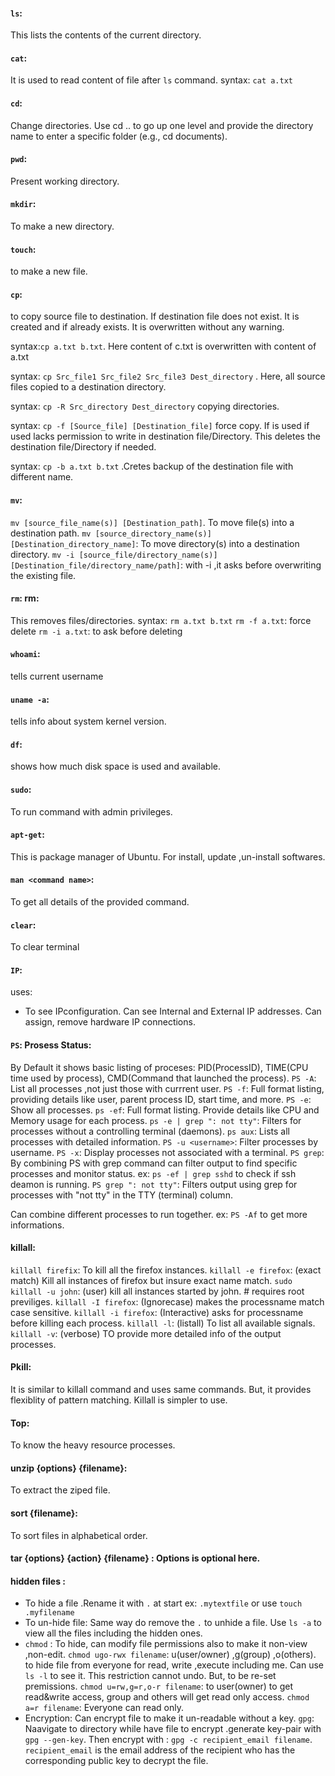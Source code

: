 #### `ls`: 
This lists the contents of the current directory.

#### `cat`: 
It is used to read content of file after `ls` command. syntax: `cat a.txt`  

#### `cd`: 
Change directories. Use cd .. to go up one level and provide the directory name to enter a specific folder (e.g., cd documents).

#### `pwd`: 
Present working directory.

#### `mkdir`: 
To make a new directory.

#### `touch`: 
to make a new file.

#### `cp`: 
to copy source file to destination. If destination file does not exist. It is created and if already exists. It is overwritten without any warning. 

syntax:`cp a.txt b.txt`. Here content of c.txt is overwritten with content of a.txt

syntax: `cp Src_file1 Src_file2 Src_file3 Dest_directory` . Here, all source files copied to a destination directory.

syntax: `cp -R Src_directory Dest_directory` copying directories.

syntax: `cp -f [Source_file] [Destination_file]` force copy. If is used if used lacks permission to write in destination file/Directory. This deletes the destination 
file/Directory if needed.

syntax: `cp -b a.txt b.txt` .Cretes backup of the destination file with different name.

#### `mv`: 
`mv [source_file_name(s)] [Destination_path]`. To move file(s) into a destination path.
`mv [source_directory_name(s)] [Destination_directory_name]`: To move directory(s) into a destination directory.
`mv -i [source_file/directory_name(s)] [Destination_file/directory_name/path]`: with -i ,it asks before overwriting the existing file.  

#### `rm`: rm: 
This removes files/directories. syntax: `rm a.txt b.txt`
`rm -f a.txt`: force delete
`rm -i a.txt`: to ask before deleting

#### `whoami`: 
tells current username 

#### `uname -a`:
tells info about system kernel version.

#### `df`:
shows how much disk space is used and available.

#### `sudo`:
To run command with admin privileges.

#### `apt-get`:
This is package manager of Ubuntu. For install, update ,un-install softwares.

#### `man <command name>`: 
To get all details of the provided command.

#### `clear`: 
To clear terminal

#### `IP`:
uses: 
- To see IPconfiguration. Can see Internal and External IP addresses. Can assign, remove hardware IP connections.

 #### `PS`: Prosess Status:
 By Default it shows basic listing of proceses: PID(ProcessID), TIME(CPU time used by process), CMD(Command that launched the process).
 `PS -A`: List all processes ,not just those with currrent user.
 `PS -f`: Full format listing, providing details like user, parent process ID, start time, and more.
 `PS -e`: Show all processes.
 `ps -ef`: Full format listing. Provide details like CPU and Memory usage for each process. 
 `ps -e | grep ": not tty"`:  Filters for processes without a controlling terminal (daemons).
 `ps aux`: Lists all processes with detailed information.
 `PS -u <username>`: Filter processes by username.
 `PS -x`:  Display processes not associated with a terminal.
 `PS grep`: By combining PS with grep command can filter output to find specific processes and monitor status. ex: `ps -ef | grep sshd` to check if ssh deamon is running.
 `PS grep ": not tty"`: Filters output using grep for processes with "not tty" in the TTY (terminal) column.

 Can combine different processes to run together. ex: `PS -Af` to get more informations.
 
 #### killall: 
 `killall firefix`: To kill all the firefox instances.
 `killall -e firefox`: (exact match) Kill all instances of firefox but insure exact name match.
 `sudo killall -u john`: (user) kill all instances started by john. # requires root previliges. 
 `killall -I firefox`: (Ignorecase) makes the processname match case sensitive. 
 `killall -i firefox`: (Interactive) asks for processname before killing each process.
 `killall -l`: (listall) To list all available signals.
 `killall -v`: (verbose) TO provide more detailed info of the output processes. 
 
 #### Pkill: 
 It is similar to killall command and uses same commands. But, it provides flexiblity of pattern matching. Killall is simpler to use.

 #### Top: 
 To know the heavy resource processes.

 #### unzip {options} {filename}: 
 To extract the ziped file.

 #### sort {filename}: 
 To sort files in alphabetical order.

 #### tar {options} {action} {filename} : Options is optional here. 


 #### hidden files : 
 - To hide a file .Rename it with `.` at start ex: `.mytextfile` or use `touch .myfilename`
 - To un-hide  file: Same way do remove the `.` to unhide a file. Use `ls -a` to view all the files including the hidden ones.  
 - `chmod` : To hide, can modify file permissions also to make it non-view ,non-edit.
   `chmod ugo-rwx filename`: u(user/owner) ,g(group) ,o(others). 
   to hide file from everyone for read, write ,execute including me.  Can use `ls -l` to see it. This restriction cannot undo. But, to be re-set premissions.
   `chmod u=rw,g=r,o-r filename`: to user(owner) to get read&write access, group and others will get read only access.
   `chmod a=r filename`: Everyone can read only.
 - Encryption:
   Can encrypt file to make it un-readable without a  key.
   `gpg`: Naavigate to directory while have file to encrypt .generate key-pair with `gpg --gen-key`. Then encrypt with : `gpg -c recipient_email filename`.
   `recipient_email` is the email address of the recipient who has the corresponding public key to decrypt the file.
   
